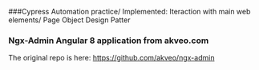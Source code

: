 ###Cypress Automation practice/
Implemented: Iteraction with main web elements/
 Page Object Design Patter


### Ngx-Admin Angular 8 application from akveo.com
The original repo is here: https://github.com/akveo/ngx-admin
